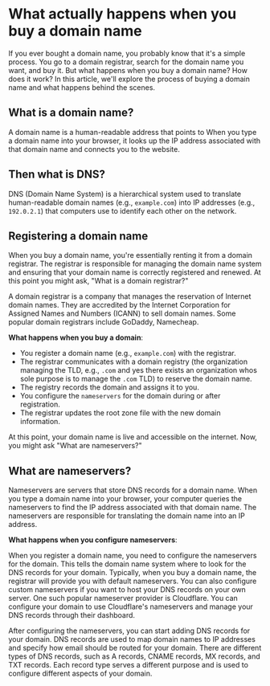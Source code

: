 # What actually happens when you buy a domain name

If you ever bought a domain name, you probably know that it's a simple process. You go to a domain registrar, search for the domain name you want, and buy it. But what happens when you buy a domain name? How does it work? In this article, we'll explore the process of buying a domain name and what happens behind the scenes.

## What is a domain name?

A domain name is a human-readable address that points to  When you type a domain name into your browser, it looks up the IP address associated with that domain name and connects you to the website.

## Then what is DNS?

DNS (Domain Name System) is a hierarchical system used to translate human-readable domain names (e.g., `example.com`) into IP addresses (e.g., `192.0.2.1`) that computers use to identify each other on the network.

## Registering a domain name

When you buy a domain name, you're essentially renting it from a domain registrar. The registrar is responsible for managing the domain name system and ensuring that your domain name is correctly registered and renewed. At this point you might ask, "What is a domain registrar?" 

A domain registrar is a company that manages the reservation of Internet domain names. They are accredited by the Internet Corporation for Assigned Names and Numbers (ICANN) to sell domain names. Some popular domain registrars include GoDaddy, Namecheap.

**What happens when you buy a domain**:

- You register a domain name (e.g., `example.com`) with the registrar.
- The registrar communicates with a domain registry (the organization managing the TLD, e.g., `.com` and yes there exists an organization whos sole purpose is to manage the `.com` TLD) to reserve the domain name.
- The registry records the domain and assigns it to you.
- You configure the `nameservers` for the domain during or after registration.
- The registrar updates the root zone file with the new domain information.

At this point, your domain name is live and accessible on the internet. Now, you might ask "What are nameservers?"

## What are nameservers?

Nameservers are servers that store DNS records for a domain name. When you type a domain name into your browser, your computer queries the nameservers to find the IP address associated with that domain name. The nameservers are responsible for translating the domain name into an IP address.

**What happens when you configure nameservers**:

When you register a domain name, you need to configure the nameservers for the domain. This tells the domain name system where to look for the DNS records for your domain. Typically, when you buy a domain name, the registrar will provide you with default nameservers. You can also configure custom nameservers if you want to host your DNS records on your own server. One such popular nameserver provider is Cloudflare. You can configure your domain to use Cloudflare's nameservers and manage your DNS records through their dashboard.

After configuring the nameservers, you can start adding DNS records for your domain. DNS records are used to map domain names to IP addresses and specify how email should be routed for your domain. There are different types of DNS records, such as A records, CNAME records, MX records, and TXT records. Each record type serves a different purpose and is used to configure different aspects of your domain.



